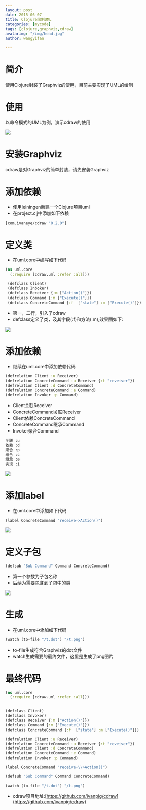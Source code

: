 ```yaml
---
layout: post
date: 2015-06-07
title: Clojure绘制UML
categories: [mycode]
tags: [clojure,graphviz,cdraw]
avatarimg: "/img/head.jpg"
author: wangyifan

---
```


# 简介

使用Clojure封装了Graphviz的使用，目前主要实现了UML的绘制

# 使用

以命令模式的UML为例，演示cdraw的使用

![](/assets/designpattern/command.jpg)

# 安装Graphviz

cdraw是对Graphviz的简单封装，请先安装Graphviz

# 添加依赖

- 使用leiningen新建一个Clojure项目uml
- 在project.clj中添加如下依赖

```clojure
[com.ivaneye/cdraw "0.2.0"]
```

# 定义类

- 在uml.core中编写如下代码

```clojure
(ns uml.core
  (:require [cdraw.uml :refer :all]))

 (defclass Client)
 (defclass Inboker)
 (defclass Receiver {:m ["Action()"]})
 (defclass Command {:m ["Execute()"]})
 (defclass ConcreteCommand {:f  ["state"] :m ["Execute()"]})
```


- 第一，二行，引入了cdraw
- defclass定义了类，及其字段(:f)和方法(:m),效果图如下:

![](/assets/mycode/cdraw/c1.png)

<!-- more -->

# 添加依赖

- 继续在uml.core中添加依赖代码

```clojure
(defrelation Client :u Receiver)
(defrelation ConcreteCommand :u Receiver {:t "reveiver"})  
(defrelation Client :d ConcreteCommand)
(defrelation ConcreteCommand :e Command)
(defrelation Invoker :p Command)
```

- Client关联Receiver
- ConcreteCommand关联Receiver
- Client依赖ConcreteCommand
- ConcreteCommand继承Command
- Invoker聚合Command

```sh
关联 :u
依赖 :d
聚合 :p
组合 :c
继承 :e
实现 :i
```

![](/assets/mycode/cdraw/c2.png)

# 添加label

- 在uml.core中添加如下代码

```clojure
(label ConcreteCommand "receive->Action()")
```


![](/assets/mycode/cdraw/c3.png)

# 定义子包

```clojure
(defsub "Sub Command" Command ConcreteCommand)
```

- 第一个参数为子包名称
- 后续为需要包含到子包中的类

![](/assets/mycode/cdraw/c4.png)

# 生成

- 在uml.core中添加如下代码

```clojure
(watch (to-file "/t.dot") "/t.png")
```

- to-file生成符合Graphviz的dot文件
- watch生成需要的最终文件，这里是生成了png图片

# 最终代码

```clojure
(ns uml.core
  (:require [cdraw.uml :refer :all]))


(defclass Client)
(defclass Invoker)
(defclass Receiver {:m ["Action()"]})
(defclass Command {:m ["Execute()"]})
(defclass ConcreteCommand {:f  ["state"] :m ["Execute()"]})

(defrelation Client :u Receiver)
(defrelation ConcreteCommand :u Receiver {:t "reveiver"})
(defrelation Client :d ConcreteCommand)
(defrelation ConcreteCommand :e Command)
(defrelation Invoker :p Command)

(label ConcreteCommand "receive-\\>Action()")

(defsub "Sub Command" Command ConcreteCommand)

(watch (to-file "/t.dot") "/t.png")
```

- cdraw项目地址:[https://github.com/ivanpig/cdraw](https://github.com/ivanpig/cdraw)
